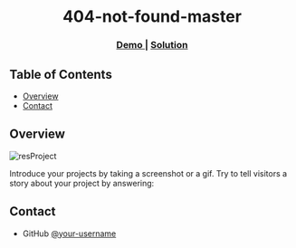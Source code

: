 <!-- Please update value in the {}  -->

<h1 align="center">404-not-found-master</h1>

<div align="center">
  <h3>
    <a href="https://{https://tofikwest.github.io/404-not-found-master/}">
      Demo
    </a>
    <span> | </span>
    <a href="https://{your-url-to-the-solution}">
      Solution
    </a>
  </h3>
</div>

<!-- TABLE OF CONTENTS -->

## Table of Contents

- [Overview](#overview)
- [Contact](#contact)

<!-- OVERVIEW -->

## Overview

![resProject](https://user-images.githubusercontent.com/72318342/124517506-c6aa4500-ddec-11eb-9ab1-af19acfa421d.png)


Introduce your projects by taking a screenshot or a gif. Try to tell visitors a story about your project by answering:



## Contact

- GitHub [@your-username](https://{github.com/tofikwest})

